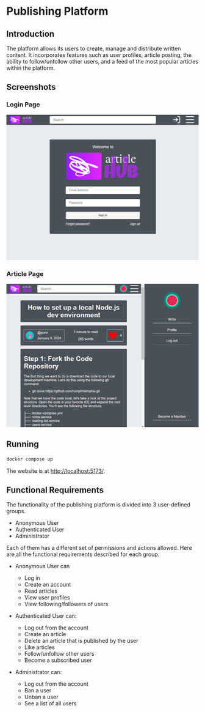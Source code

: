 # Publishing Platform

## Introduction

The platform allows its users to create, manage and distribute written content. It incorporates features such as user profiles, article posting, the ability to follow/unfollow other users, and a feed of the most popular articles within the platform.

## Screenshots

### Login Page

![login page](./frontend/screenshots/loginPage.png)

### Article Page

![article page](./frontend/screenshots/articlePage.png)

## Running

```bash
docker compose up
```

The website is at <http://localhost:5173/>.

## Functional Requirements

The functionality of the publishing platform is divided into 3 user-defined groups.

- Anonymous User
- Authenticated User
- Administrator

Each of them has a different set of permissions and actions allowed.
Here are all the functional requirements described for each group.

- Anonymous User can
  - Log in
  - Create an account
  - Read articles
  - View user profiles
  - View following/followers of users

- Authenticated User can:
  - Log out from the account
  - Create an article
  - Delete an article that is published by the user
  - Like articles
  - Follow/unfollow other users
  - Become a subscribed user

- Administrator can:
  - Log out from the account
  - Ban a user
  - Unban a user
  - See a list of all users



